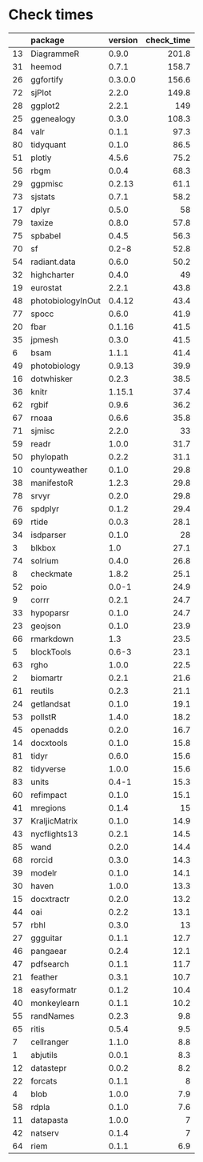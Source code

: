 # Check times

|   |package           |version | check_time|
|:--|:-----------------|:-------|----------:|
|13 |DiagrammeR        |0.9.0   |      201.8|
|31 |heemod            |0.7.1   |      158.7|
|26 |ggfortify         |0.3.0.0 |      156.6|
|72 |sjPlot            |2.2.0   |      149.8|
|28 |ggplot2           |2.2.1   |        149|
|25 |ggenealogy        |0.3.0   |      108.3|
|84 |valr              |0.1.1   |       97.3|
|80 |tidyquant         |0.1.0   |       86.5|
|51 |plotly            |4.5.6   |       75.2|
|56 |rbgm              |0.0.4   |       68.3|
|29 |ggpmisc           |0.2.13  |       61.1|
|73 |sjstats           |0.7.1   |       58.2|
|17 |dplyr             |0.5.0   |         58|
|79 |taxize            |0.8.0   |       57.8|
|75 |spbabel           |0.4.5   |       56.3|
|70 |sf                |0.2-8   |       52.8|
|54 |radiant.data      |0.6.0   |       50.2|
|32 |highcharter       |0.4.0   |         49|
|19 |eurostat          |2.2.1   |       43.8|
|48 |photobiologyInOut |0.4.12  |       43.4|
|77 |spocc             |0.6.0   |       41.9|
|20 |fbar              |0.1.16  |       41.5|
|35 |jpmesh            |0.3.0   |       41.5|
|6  |bsam              |1.1.1   |       41.4|
|49 |photobiology      |0.9.13  |       39.9|
|16 |dotwhisker        |0.2.3   |       38.5|
|36 |knitr             |1.15.1  |       37.4|
|62 |rgbif             |0.9.6   |       36.2|
|67 |rnoaa             |0.6.6   |       35.8|
|71 |sjmisc            |2.2.0   |         33|
|59 |readr             |1.0.0   |       31.7|
|50 |phylopath         |0.2.2   |       31.1|
|10 |countyweather     |0.1.0   |       29.8|
|38 |manifestoR        |1.2.3   |       29.8|
|78 |srvyr             |0.2.0   |       29.8|
|76 |spdplyr           |0.1.2   |       29.4|
|69 |rtide             |0.0.3   |       28.1|
|34 |isdparser         |0.1.0   |         28|
|3  |blkbox            |1.0     |       27.1|
|74 |solrium           |0.4.0   |       26.8|
|8  |checkmate         |1.8.2   |       25.1|
|52 |poio              |0.0-1   |       24.9|
|9  |corrr             |0.2.1   |       24.7|
|33 |hypoparsr         |0.1.0   |       24.7|
|23 |geojson           |0.1.0   |       23.9|
|66 |rmarkdown         |1.3     |       23.5|
|5  |blockTools        |0.6-3   |       23.1|
|63 |rgho              |1.0.0   |       22.5|
|2  |biomartr          |0.2.1   |       21.6|
|61 |reutils           |0.2.3   |       21.1|
|24 |getlandsat        |0.1.0   |       19.1|
|53 |pollstR           |1.4.0   |       18.2|
|45 |openadds          |0.2.0   |       16.7|
|14 |docxtools         |0.1.0   |       15.8|
|81 |tidyr             |0.6.0   |       15.6|
|82 |tidyverse         |1.0.0   |       15.6|
|83 |units             |0.4-1   |       15.3|
|60 |refimpact         |0.1.0   |       15.1|
|41 |mregions          |0.1.4   |         15|
|37 |KraljicMatrix     |0.1.0   |       14.9|
|43 |nycflights13      |0.2.1   |       14.5|
|85 |wand              |0.2.0   |       14.4|
|68 |rorcid            |0.3.0   |       14.3|
|39 |modelr            |0.1.0   |       14.1|
|30 |haven             |1.0.0   |       13.3|
|15 |docxtractr        |0.2.0   |       13.2|
|44 |oai               |0.2.2   |       13.1|
|57 |rbhl              |0.3.0   |         13|
|27 |ggguitar          |0.1.1   |       12.7|
|46 |pangaear          |0.2.4   |       12.1|
|47 |pdfsearch         |0.1.1   |       11.7|
|21 |feather           |0.3.1   |       10.7|
|18 |easyformatr       |0.1.2   |       10.4|
|40 |monkeylearn       |0.1.1   |       10.2|
|55 |randNames         |0.2.3   |        9.8|
|65 |ritis             |0.5.4   |        9.5|
|7  |cellranger        |1.1.0   |        8.8|
|1  |abjutils          |0.0.1   |        8.3|
|12 |datastepr         |0.0.2   |        8.2|
|22 |forcats           |0.1.1   |          8|
|4  |blob              |1.0.0   |        7.9|
|58 |rdpla             |0.1.0   |        7.6|
|11 |datapasta         |1.0.0   |          7|
|42 |natserv           |0.1.4   |          7|
|64 |riem              |0.1.1   |        6.9|


